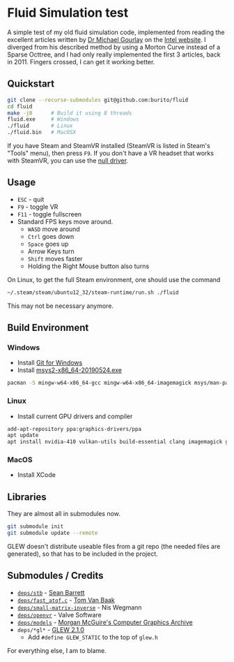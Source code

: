 # Fluid Simulation test
A simple test of my old fluid simulation code, implemented from reading the excellent articles written by [Dr Michael Gourlay](http://www.mijagourlay.com/) on the [Intel website](https://software.intel.com/en-us/articles/fluid-simulation-for-video-games-part-1). I diverged from his described method by using a Morton Curve instead of a Sparse Octtree, and I had only really implemented the first 3 articles, back in 2011. Fingers crossed, I can get it working better.

## Quickstart
```bash
git clone --recurse-submodules git@github.com:burito/fluid
cd fluid
make -j8      # Build it using 8 threads
fluid.exe     # Windows
./fluid       # Linux
./fluid.bin   # MacOSX
```

If you have Steam and SteamVR installed (SteamVR is listed in Steam's "Tools" menu), then press `F9`. If you don't have a VR headset that works with SteamVR, you can use the [null driver](https://developer.valvesoftware.com/wiki/SteamVR/steamvr.vrsettings).

## Usage
* `ESC` - quit
* `F9` - toggle VR
* `F11` - toggle fullscreen
* Standard FPS keys move around.
  * `WASD` move around
  * `Ctrl` goes down
  * `Space` goes up
  * Arrow Keys turn
  * `Shift` moves faster
  * Holding the Right Mouse button also turns

On Linux, to get the full Steam environment, one should use the command
```bash
~/.steam/steam/ubuntu12_32/steam-runtime/run.sh ./fluid
```
This may not be necessary anymore.

## Build Environment
### Windows
* Install [Git for Windows](https://git-scm.com/download/win)
* Install [msys2-x86_64-20190524.exe](https://www.msys2.org/)
```bash
pacman -S mingw-w64-x86_64-gcc mingw-w64-x86_64-imagemagick msys/man-pages-posix
```

### Linux
* Install current GPU drivers and compiler
```bash
add-apt-repository ppa:graphics-drivers/ppa
apt update
apt install nvidia-410 vulkan-utils build-essential clang imagemagick git-core gitk
```

### MacOS
* Install XCode

## Libraries
They are almost all in submodules now.
```bash
git submodule init
git submodule update --remote
```
GLEW doesn't distribute useable files from a git repo (the needed files are generated), so that has to be included in the project.

## Submodules / Credits
* [```deps/stb```](https://github.com/nothings/stb) - [Sean Barrett](http://nothings.org/)
* [```deps/fast_atof.c```](http://www.leapsecond.com/tools/fast_atof.c) - [Tom Van Baak](http://www.leapsecond.com/)
* [```deps/small-matrix-inverse```](https://github.com/niswegmann/small-matrix-inverse) - Nis Wegmann
* [```deps/openvr```](https://github.com/ValveSoftware/openvr) - Valve Software
* [```deps/models```](https://github.com/burito/models) - [Morgan McGuire's Computer Graphics Archive](https://casual-effects.com/data)
* ```deps/*gl*``` - [GLEW 2.1.0](http://glew.sourceforge.net/)
    * Add ```#define GLEW_STATIC``` to the top of ```glew.h```

For everything else, I am to blame.
